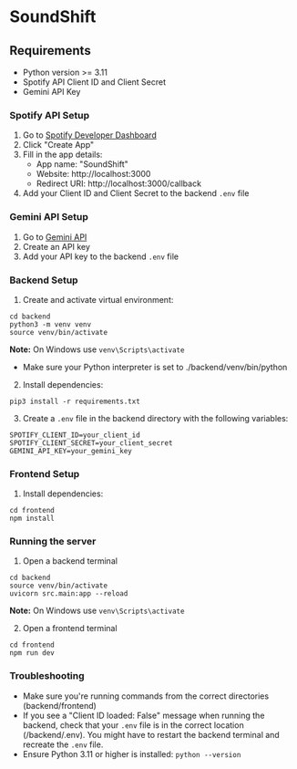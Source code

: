 # SoundShift

## Requirements
- Python version >= 3.11
- Spotify API Client ID and Client Secret
- Gemini API Key

### Spotify API Setup
1. Go to [Spotify Developer Dashboard](https://developer.spotify.com/dashboard)
2. Click "Create App"
3. Fill in the app details:
   - App name: "SoundShift"
   - Website: http://localhost:3000
   - Redirect URI: http://localhost:3000/callback
4. Add your Client ID and Client Secret to the backend `.env` file

### Gemini API Setup
1. Go to [Gemini API](https://console.cloud.google.com/gemini/apikey)
2. Create an API key
3. Add your API key to the backend `.env` file

### Backend Setup
1. Create and activate virtual environment:
```
cd backend
python3 -m venv venv
source venv/bin/activate
```
**Note:** On Windows use `venv\Scripts\activate`

- Make sure your Python interpreter is set to ./backend/venv/bin/python

2. Install dependencies:
```
pip3 install -r requirements.txt
```

3. Create a `.env` file in the backend directory with the following variables:
```
SPOTIFY_CLIENT_ID=your_client_id
SPOTIFY_CLIENT_SECRET=your_client_secret
GEMINI_API_KEY=your_gemini_key
```

### Frontend Setup
1. Install dependencies:
```
cd frontend
npm install
```

### Running the server
1. Open a backend terminal
```
cd backend
source venv/bin/activate
uvicorn src.main:app --reload
```
**Note:** On Windows use `venv\Scripts\activate`

2. Open a frontend terminal
```
cd frontend
npm run dev
```

### Troubleshooting
- Make sure you're running commands from the correct directories (backend/frontend)
- If you see a "Client ID loaded: False" message when running the backend, check that your `.env` file is in the correct location (/backend/.env). You might have to restart the backend terminal and recreate the `.env` file.
- Ensure Python 3.11 or higher is installed: `python --version`